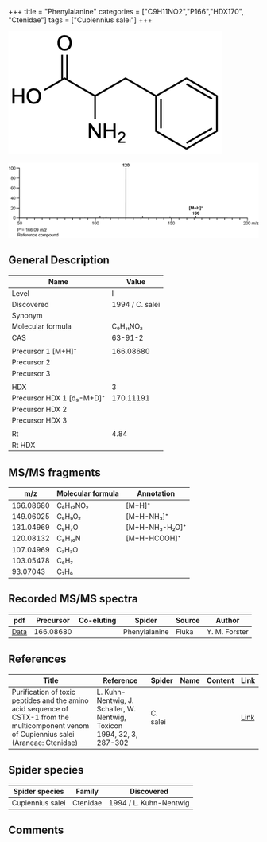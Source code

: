 +++
title = "Phenylalanine"
categories = ["C9H11NO2","P166","HDX170",
"Ctenidae"]
tags = ["Cupiennius salei"]
+++

![](/img/Phenylalanine.png)

![](/img_MSMS/166_Phenylalanine.png)

## General Description

| Name                      | Value           |
|---------------------------|-----------------|
| Level                     | I               |
| Discovered                | 1994 / C. salei |
| Synonym                   |                 |
| Molecular formula         | C₉H₁₁NO₂        |
| CAS                       | 63-91-2         |
|                           |                 |
| Precursor 1 [M+H]⁺        | 166.08680       |
| Precursor 2               |                 |
| Precursor 3               |                 |
|                           |                 |
| HDX                       | 3               |
| Precursor HDX 1 [d₃-M+D]⁺ | 170.11191       |
| Precursor HDX 2           |                 |
| Precursor HDX 3           |                 |
|                           |                 |
| Rt                        | 4.84            |
| Rt HDX                    |                 |

## MS/MS fragments

| m/z       | Molecular formula | Annotation     |
|-----------|-------------------|----------------|
| 166.08680 | C₉H₁₂NO₂          | [M+H]⁺         |
| 149.06025 | C₉H₉O₂            | [M+H-NH₃]⁺     |
| 131.04969 | C₉H₇O             | [M+H-NH₃-H₂O]⁺ |
| 120.08132 | C₈H₁₀N            | [M+H-HCOOH]⁺   |
| 107.04969 | C₇H₇O             |                |
| 103.05478 | C₈H₇              |                |
| 93.07043  | C₇H₉              |                |

## Recorded MS/MS spectra

| pdf                                     | Precursor | Co-eluting | Spider        | Source | Author        |
|-----------------------------------------|-----------|------------|---------------|--------|---------------|
| [Data](/pdf/166_Phenylalanine_4-84.pdf) | 166.08680 |            | Phenylalanine | Fluka  | Y. M. Forster |
## References

| Title                                                                                                                                      | Reference                                                                        | Spider        | Name | Content              | Link                                                         |
|--------------------------------------------------------------------------------------------------------------------------------------------|----------------------------------------------------------------------------------|---------------|------|----------------------|--------------------------------------------------------------|
| Purification of toxic peptides and the amino acid sequence of CSTX-1 from the multicomponent venom of Cupiennius salei (Araneae: Ctenidae) | L. Kuhn-Nentwig, J. Schaller, W. Nentwig, Toxicon 1994, 32, 3, 287-302           | C. salei      |      |                      | [Link](https://doi.org/10.1016/0041-0101(94)90082-5)                 |

## Spider species

| Spider species    | Family    | Discovered              |
|-------------------|-----------|----------------------------|
| Cupiennius salei  | Ctenidae  | 1994 / L. Kuhn-Nentwig     |

## Comments